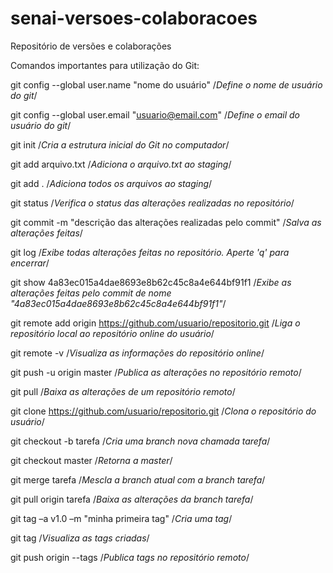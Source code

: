 # senai-versoes-colaboracoes
Repositório de versões e colaborações

Comandos importantes para utilização do Git:

git config --global user.name "nome do usuário" /*Define o nome de usuário do git*/

git config --global user.email "usuario@email.com" /*Define o email do usuário do git*/

git init /*Cria a estrutura inicial do Git no computador*/

git add arquivo.txt /*Adiciona o arquivo.txt ao staging*/

git add . /*Adiciona todos os arquivos ao staging*/

git status /*Verifica o status das alterações realizadas no repositório*/

git commit -m "descrição das alterações realizadas pelo commit" /*Salva as alterações feitas*/

git log /*Exibe todas alterações feitas no repositório. Aperte 'q' para encerrar*/

git show 4a83ec015a4dae8693e8b62c45c8a4e644bf91f1 /*Exibe as alterações feitas pelo commit de nome "4a83ec015a4dae8693e8b62c45c8a4e644bf91f1"*/

git remote add origin https://github.com/usuario/repositorio.git /*Liga o repositório local ao repositório online do usuário*/

git remote -v /*Visualiza as informações do repositório online*/

git push -u origin master /*Publica as alterações no repositório remoto*/

git pull /*Baixa as alterações de um repositório remoto*/

git clone https://github.com/usuario/repositorio.git /*Clona o repositório do usuário*/

git checkout -b tarefa /*Cria uma branch nova chamada tarefa*/

git checkout master /*Retorna a master*/

git merge tarefa /*Mescla a branch atual com a branch tarefa*/

git pull origin tarefa /*Baixa as alterações da branch tarefa*/

git tag –a v1.0 –m "minha primeira tag" /*Cria uma tag*/

git tag /*Visualiza as tags criadas*/

git push origin --tags /*Publica tags no repositório remoto*/

